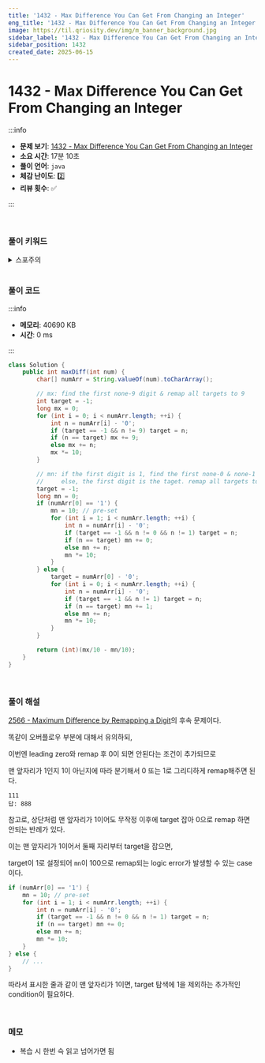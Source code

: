 ```yaml
---
title: '1432 - Max Difference You Can Get From Changing an Integer'
eng_title: '1432 - Max Difference You Can Get From Changing an Integer'
image: https://til.qriosity.dev/img/m_banner_background.jpg
sidebar_label: '1432 - Max Difference You Can Get From Changing an Integer'
sidebar_position: 1432
created_date: 2025-06-15
---
```


# 1432 - Max Difference You Can Get From Changing an Integer

:::info

- **문제 보기**: [1432 - Max Difference You Can Get From Changing an Integer](https://leetcode.com/problems/max-difference-you-can-get-from-changing-an-integer)
- **소요 시간**: 17분 10초
- **풀이 언어**: `java`
- **체감 난이도**: 2️⃣
- **리뷰 횟수**: ✅

:::

<br />

### 풀이 키워드

<details>
<summary>스포주의</summary>

`그리디`

</details>

<br />

### 풀이 코드

:::info

- **메모리**: 40690 KB
- **시간**: 0 ms

:::

```java
class Solution {
    public int maxDiff(int num) {
        char[] numArr = String.valueOf(num).toCharArray();

        // mx: find the first none-9 digit & remap all targets to 9
        int target = -1;
        long mx = 0;
        for (int i = 0; i < numArr.length; ++i) {
            int n = numArr[i] - '0';
            if (target == -1 && n != 9) target = n;
            if (n == target) mx += 9;
            else mx += n;
            mx *= 10;
        }

        // mn: if the first digit is 1, find the first none-0 & none-1 digit & remap all
        //     else, the first digit is the taget. remap all targets to 1
        target = -1;
        long mn = 0;
        if (numArr[0] == '1') {
            mn = 10; // pre-set
            for (int i = 1; i < numArr.length; ++i) {
                int n = numArr[i] - '0';
                if (target == -1 && n != 0 && n != 1) target = n;
                if (n == target) mn += 0;
                else mn += n;
                mn *= 10;
            }
        } else {
            target = numArr[0] - '0';
            for (int i = 0; i < numArr.length; ++i) {
                int n = numArr[i] - '0';
                if (target == -1 && n != 1) target = n;
                if (n == target) mn += 1;
                else mn += n;
                mn *= 10;
            }
        }

        return (int)(mx/10 - mn/10);
    }
}
```

<br />

### 풀이 해설

[2566 - Maximum Difference by Remapping a Digit](https://leetcode.com/problems/maximum-difference-by-remapping-a-digit)의 후속 문제이다.

똑같이 오버플로우 부분에 대해서 유의하되,

이번엔 leading zero와 remap 후 0이 되면 안된다는 조건이 추가되므로

맨 앞자리가 1인지 1이 아닌지에 따라 분기해서 0 또는 1로 그리디하게 remap해주면 된다.

```text title="틀리기 쉬운 반례"
111
답: 888
```

참고로, 상단처럼 맨 앞자리가 1이어도 무작정 이후에 target 잡아 0으로 remap 하면 안되는 반례가 있다.

이는 맨 앞자리가 1이어서 둘째 자리부터 target을 잡으면,

target이 1로 설정되어 `mn`이 100으로 remap되는 logic error가 발생할 수 있는 case이다.

```java {5}
if (numArr[0] == '1') {
    mn = 10; // pre-set
    for (int i = 1; i < numArr.length; ++i) {
        int n = numArr[i] - '0';
        if (target == -1 && n != 0 && n != 1) target = n;
        if (n == target) mn += 0;
        else mn += n;
        mn *= 10;
    }
} else {
    // ...
}
```

따라서 표시한 줄과 같이 맨 앞자리가 1이면, target 탐색에 1을 제외하는 추가적인 condition이 필요하다.

<br />

### 메모

- 복습 시 한번 슥 읽고 넘어가면 됨